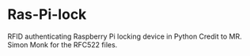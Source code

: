 # Ras-Pi-lock
RFID authenticating Raspberry Pi locking device in Python
Credit to MR. Simon Monk for the RFC522 files.
